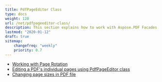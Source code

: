 ```yaml
---
title: PdfPageEditor Class
type: docs
weight: 120
url: /net/pdfpageeditor-class/
description: This section explains how to work with Aspose.PDF Facades using PdfPageEditor Class.
lastmod: "2020-01-12"
draft: true
sitemap:
    changefreq: "weekly"
    priority: 0.7
---
```


- [Working with Page Rotation](/pdf/net/working-with-page-rotation/)
- [Editing a PDF's individual pages using PdfPageEditor class](/pdf/net/editing-a-pdf-s-individual-pages-using-pdfpageeditor-class/)
- [Changing page sizes in PDF file](/pdf/net/changing-page-sizes-in-a-pdf-file/)

